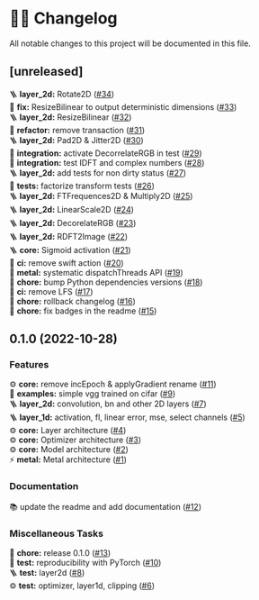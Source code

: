 # 👨‍💻 Changelog

All notable changes to this project will be documented in this file.

## [unreleased]

🪜 **layer_2d:** Rotate2D ([#34](https://github.com/owkin/MAKit/pull/34))\
🐛 **fix:** ResizeBilinear to output deterministic dimensions ([#33](https://github.com/owkin/MAKit/pull/33))\
🪜 **layer_2d:** ResizeBilinear ([#32](https://github.com/owkin/MAKit/pull/32))\
🔨 **refactor:** remove transaction ([#31](https://github.com/owkin/MAKit/pull/31))\
🪜 **layer_2d:** Pad2D & Jitter2D ([#30](https://github.com/owkin/MAKit/pull/30))\
🚨 **integration:** activate DecorrelateRGB in test ([#29](https://github.com/owkin/MAKit/pull/29))\
🚨 **integration:** test IDFT and complex numbers ([#28](https://github.com/owkin/MAKit/pull/28))\
🪜 **layer_2d:** add tests for non dirty status ([#27](https://github.com/owkin/MAKit/pull/27))\
🔨 **tests:** factorize transform tests ([#26](https://github.com/owkin/MAKit/pull/26))\
🪜 **layer_2d:** FTFrequences2D & Multiply2D ([#25](https://github.com/owkin/MAKit/pull/25))\
🪜 **layer_2d:** LinearScale2D ([#24](https://github.com/owkin/MAKit/pull/24))\
🪜 **layer_2d:** DecorelateRGB ([#23](https://github.com/owkin/MAKit/pull/23))\
🪜 **layer_2d:** RDFT2Image ([#22](https://github.com/owkin/MAKit/pull/22))\
🪜 **core:** Sigmoid activation ([#21](https://github.com/owkin/MAKit/pull/21))\
👷 **ci:** remove swift action ([#20](https://github.com/owkin/MAKit/pull/20))\
🚀 **metal:** systematic dispatchThreads API ([#19](https://github.com/owkin/MAKit/pull/19))\
🔧 **chore:** bump Python dependencies versions ([#18](https://github.com/owkin/MAKit/pull/18))\
👷 **ci:** remove LFS ([#17](https://github.com/owkin/MAKit/pull/17))\
🔧 **chore:** rollback changelog ([#16](https://github.com/owkin/MAKit/pull/16))\
🔧 **chore:** fix badges in the readme ([#15](https://github.com/owkin/MAKit/pull/15))

## 0.1.0 (2022-10-28)

### Features

⚙️ **core:** remove incEpoch & applyGradient rename ([#11](https://github.com/owkin/MAKit/pull/11))\
🚀 **examples:** simple vgg trained on cifar ([#9](https://github.com/owkin/MAKit/pull/9))\
🪜 **layer_2d:** convolution, bn and other 2D layers ([#7](https://github.com/owkin/MAKit/pull/7))\
🪜 **layer_1d:** activation, fl, linear error, mse, select channels ([#5](https://github.com/owkin/MAKit/pull/5))\
⚙️ **core:** Layer architecture ([#4](https://github.com/owkin/MAKit/pull/4))\
⚙️ **core:** Optimizer architecture ([#3](https://github.com/owkin/MAKit/pull/3))\
⚙️ **core:** Model architecture ([#2](https://github.com/owkin/MAKit/pull/2))\
⚡️ **metal:** Metal architecture ([#1](https://github.com/owkin/MAKit/pull/1))

### Documentation

📚 update the readme and add documentation ([#12](https://github.com/owkin/MAKit/pull/12))

### Miscellaneous Tasks

🔧 **chore:** release 0.1.0 ([#13](https://github.com/owkin/MAKit/pull/13))\
🚀 **test:** reproducibility with PyTorch ([#10](https://github.com/owkin/MAKit/pull/10))\
🪜 **test:** layer2d ([#8](https://github.com/owkin/MAKit/pull/8))\
⚙️ **test:** optimizer, layer1d, clipping ([#6](https://github.com/owkin/MAKit/pull/6))

